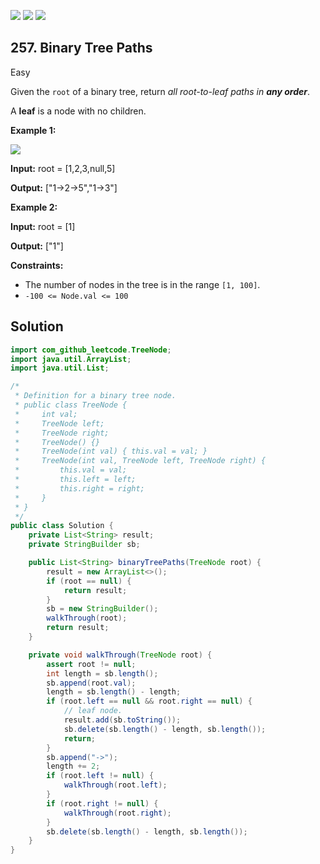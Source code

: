 [![](https://img.shields.io/github/stars/javadev/LeetCode-in-Java?label=Stars&style=flat-square)](https://github.com/javadev/LeetCode-in-Java)
[![](https://img.shields.io/github/forks/javadev/LeetCode-in-Java?label=Fork%20me%20on%20GitHub%20&style=flat-square)](https://github.com/javadev/LeetCode-in-Java/fork)
[![](https://img.shields.io/badge/-LeetCode%20in%20Kotlin-blue?style=flat-square)](https://github.com/javadev/LeetCode-in-Kotlin)

## 257\. Binary Tree Paths

Easy

Given the `root` of a binary tree, return _all root-to-leaf paths in **any order**_.

A **leaf** is a node with no children.

**Example 1:**

![](https://assets.leetcode.com/uploads/2021/03/12/paths-tree.jpg)

**Input:** root = [1,2,3,null,5]

**Output:** ["1->2->5","1->3"] 

**Example 2:**

**Input:** root = [1]

**Output:** ["1"] 

**Constraints:**

*   The number of nodes in the tree is in the range `[1, 100]`.
*   `-100 <= Node.val <= 100`

## Solution

```java
import com_github_leetcode.TreeNode;
import java.util.ArrayList;
import java.util.List;

/*
 * Definition for a binary tree node.
 * public class TreeNode {
 *     int val;
 *     TreeNode left;
 *     TreeNode right;
 *     TreeNode() {}
 *     TreeNode(int val) { this.val = val; }
 *     TreeNode(int val, TreeNode left, TreeNode right) {
 *         this.val = val;
 *         this.left = left;
 *         this.right = right;
 *     }
 * }
 */
public class Solution {
    private List<String> result;
    private StringBuilder sb;

    public List<String> binaryTreePaths(TreeNode root) {
        result = new ArrayList<>();
        if (root == null) {
            return result;
        }
        sb = new StringBuilder();
        walkThrough(root);
        return result;
    }

    private void walkThrough(TreeNode root) {
        assert root != null;
        int length = sb.length();
        sb.append(root.val);
        length = sb.length() - length;
        if (root.left == null && root.right == null) {
            // leaf node.
            result.add(sb.toString());
            sb.delete(sb.length() - length, sb.length());
            return;
        }
        sb.append("->");
        length += 2;
        if (root.left != null) {
            walkThrough(root.left);
        }
        if (root.right != null) {
            walkThrough(root.right);
        }
        sb.delete(sb.length() - length, sb.length());
    }
}
```